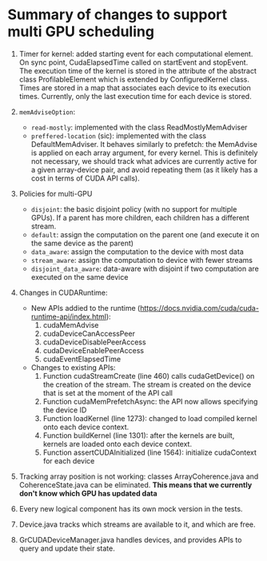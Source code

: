 # Summary of changes to support multi GPU scheduling

1. Timer for kernel: added starting event for each computational element. On sync point, CudaElapsedTime called on startEvent and stopEvent. The execution time of the kernel is stored in the attribute of the abstract class ProfilableElement which is extended by ConfiguredKernel class. Times are stored in a map that associates each device to its execution times. Currently, only the last execution time for each device is stored.
	

2. `memAdviseOption`:  
	* `read-mostly`: implemented with the class ReadMostlyMemAdviser
	* `preffered-location` (sic): implemented with the class DefaultMemAdviser. It behaves similarly to prefetch: the MemAdvise is applied on each array argument, for every kernel. This is definitely not necessary, we should track what advices are currently active for a given array-device pair, and avoid repeating them (as it likely has a cost in terms of CUDA API calls).

3.  Policies for multi-GPU
   	* `disjoint`: the basic disjoint policy (with no support for multiple GPUs). If a parent has more children, each children has a different stream.
	* `default`: assign the computation on the parent one (and execute it on the same device as the parent)
	* `data_aware`: assign the computation to the device with most data
	* `stream_aware`: assign the computation to device with fewer streams
	* `disjoint_data_aware`: data-aware with disjoint if two computation are executed on the same device

4. Changes in CUDARuntime:
	* New APIs addied to the runtime (https://docs.nvidia.com/cuda/cuda-runtime-api/index.html):
		1. cudaMemAdvise
		2. cudaDeviceCanAccessPeer
		3. cudaDeviceDisablePeerAccess
		4. cudaDeviceEnablePeerAccess
		5. cudaEventElapsedTime
	* Changes to existing APIs: 
		1. Function cudaStreamCreate (line 460) calls cudaGetDevice() on the creation of the stream. The stream is created on the device that is set at the moment of the API call
		2. Function cudaMemPrefetchAsync: the API now allows specifying the device ID
		3. Function loadKernel (line 1273): changed to load compiled kernel onto each device context.
		4. Function buildKernel (line 1301): after the kernels are built, kernels are loaded onto each device context.
		5. Function assertCUDAInitialized (line 1564): initialize cudaContext for each device

5. Tracking array position is not working: classes ArrayCoherence.java and CoherenceState.java can be eliminated. **This means that we currently don't know which GPU has updated data**

6. Every new logical component has its own mock version in the tests.

7. Device.java tracks which streams are available to it, and which are free.

8. GrCUDADeviceManager.java handles devices, and provides APIs to query and update their state.
